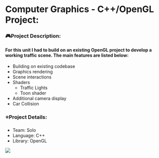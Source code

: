 <!-- Project Information -->
<div id="Project Imformation:">
  <h1>Computer Graphics - C++/OpenGL Project:</h1>
  <h3>🎮Project Description:</h3>
  <h4>For this unit I had to build on an existing OpenGL project to develop a working traffic scene. The main features are listed below:</h4>
  <ul>
    <li>Building on existing codebase
    <li>Graphics rendering
    <li>Scene interactions
    <li>Shaders
    <ul>
	<li>​​Traffic Lights
	<li>Toon shader
    </ul>
    <li>Additional camera display
    <li>Car Collision
  </ul>
  <h3>⭐Project Details:</h3>
  <ul>
    <li>Team: Solo
    <li>Language: C++
    <li>Library: OpenGL
  </ul>
<!-- Project Image/Gif -->
  <img src="README-Images/ComputerGraphicsDemo.gif"/>
</div>

